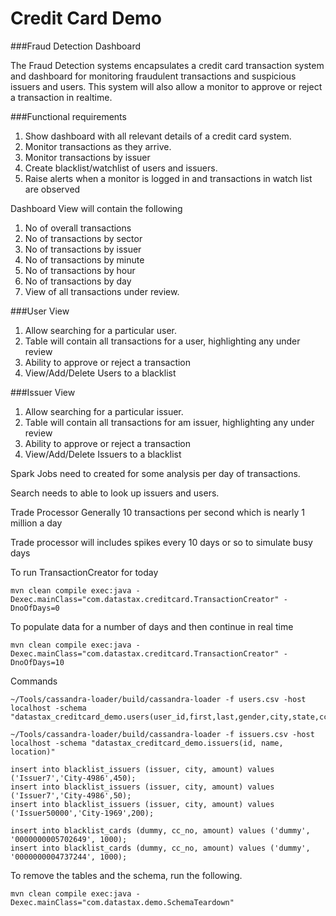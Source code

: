 Credit Card Demo
====================

###Fraud Detection Dashboard

The Fraud Detection systems encapsulates a credit card transaction system and dashboard for monitoring fraudulent transactions and suspicious issuers and users. This system will also allow a monitor to approve or reject a transaction in realtime.


###Functional requirements

1. Show dashboard with all relevant details of a credit card system.
2. Monitor transactions as they arrive.
3. Monitor transactions by issuer 
4. Create blacklist/watchlist of users and issuers.
5. Raise alerts when a monitor is logged in and transactions in watch list are observed

Dashboard View will contain the following 
1. No of overall transactions
2. No of transactions by sector
3. No of transactions by issuer
4. No of transactions by minute 
5. No of transactions by hour
6. No of transactions by day
7. View of all transactions under review.

###User View 
1. Allow searching for a particular user. 
2. Table will contain all transactions for a user, 	highlighting any under review
3. Ability to approve or reject a transaction
4. View/Add/Delete Users to a blacklist

###Issuer View
1. Allow searching for a particular issuer.
2. Table will contain all transactions for am issuer, highlighting any under review
3. Ability to approve or reject a transaction
4. View/Add/Delete Issuers to a blacklist

Spark Jobs need to created for some analysis per day of transactions.

Search needs to able to look up issuers and users.

Trade Processor
Generally 10 transactions per second which is nearly 1 million a day

Trade processor will includes spikes every 10 days or so to simulate busy days

To run TransactionCreator for today

	mvn clean compile exec:java -Dexec.mainClass="com.datastax.creditcard.TransactionCreator" -DnoOfDays=0
	
To populate data for a number of days and then continue in real time 

	mvn clean compile exec:java -Dexec.mainClass="com.datastax.creditcard.TransactionCreator" -DnoOfDays=10	


Commands

	~/Tools/cassandra-loader/build/cassandra-loader -f users.csv -host localhost -schema "datastax_creditcard_demo.users(user_id,first,last,gender,city,state,cc_no)"

	~/Tools/cassandra-loader/build/cassandra-loader -f issuers.csv -host localhost -schema "datastax_creditcard_demo.issuers(id, name, location)"

``` cql
insert into blacklist_issuers (issuer, city, amount) values ('Issuer7','City-4986',450);
insert into blacklist_issuers (issuer, city, amount) values ('Issuer7','City-4986',50);
insert into blacklist_issuers (issuer, city, amount) values ('Issuer50000','City-1969',200);

insert into blacklist_cards (dummy, cc_no, amount) values ('dummy', '0000000005702649', 1000);
insert into blacklist_cards (dummy, cc_no, amount) values ('dummy', '0000000004737244', 1000);
```
	
To remove the tables and the schema, run the following.

    mvn clean compile exec:java -Dexec.mainClass="com.datastax.demo.SchemaTeardown"
    
    